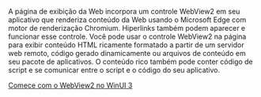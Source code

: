 ﻿A página de exibição da Web incorpora um controle WebView2 em seu aplicativo que renderiza conteúdo da Web usando o Microsoft Edge com motor de renderização Chromium. Hiperlinks também podem aparecer e funcionar esse controle.  Você pode usar o controle WebView2 na página para exibir conteúdo HTML ricamente formatado a partir de um servidor web remoto, código gerado dinamicamente ou arquivos de conteúdo em seu pacote de aplicativos. O conteúdo rico também pode conter código de script e se comunicar entre o script e o código do seu aplicativo.

[Comece com o WebView2 no WinUI 3](https://docs.microsoft.com/microsoft-edge/webview2/gettingstarted/winui)

